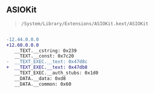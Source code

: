 ## ASIOKit

> `/System/Library/Extensions/ASIOKit.kext/ASIOKit`

```diff

-12.44.0.0.0
+12.60.0.0.0
   __TEXT.__cstring: 0x239
   __TEXT.__const: 0x7c20
-  __TEXT_EXEC.__text: 0x47d8c
+  __TEXT_EXEC.__text: 0x47db8
   __TEXT_EXEC.__auth_stubs: 0x1d0
   __DATA.__data: 0xd8
   __DATA.__common: 0x60

```

